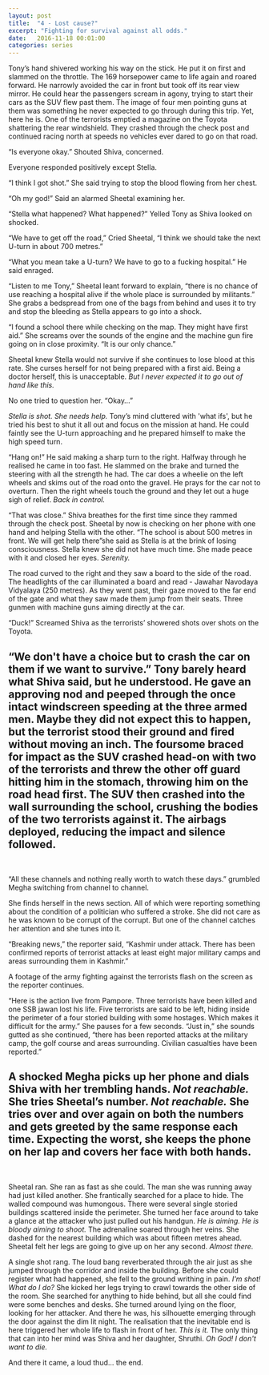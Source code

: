 ```yaml
---
layout: post
title:  "4 - Lost cause?"
excerpt: "Fighting for survival against all odds."
date:   2016-11-18 00:01:00
categories: series
---
```

Tony’s hand shivered working his way on the stick. He put it on first and slammed on the throttle. The 169 horsepower came to life again and roared forward. He narrowly avoided the car in front but took off its rear view mirror. He could hear the passengers scream in agony, trying to start their cars as the SUV flew past them. The image of four men pointing guns at them was something he never expected to go through during this trip. Yet, here he is. One of the terrorists emptied a magazine on the Toyota shattering the rear windshield. They crashed through the check post and continued racing north at speeds no vehicles ever dared to go on that road.

“Is everyone okay.” Shouted Shiva, concerned.

Everyone responded positively except Stella.

“I think I got shot.” She said trying to stop the blood flowing from her chest.

“Oh my god!” Said an alarmed Sheetal examining her.

“Stella what happened? What happened?” Yelled Tony as Shiva looked on shocked.

“We have to get off the road,” Cried Sheetal, “I think we should take the next U-turn in about 700 metres.”

“What you mean take a U-turn? We have to go to a fucking hospital.” He said enraged.

“Listen to me Tony,” Sheetal leant forward to explain, “there is no chance of use reaching a hospital alive if the whole place is surrounded by militants.” She grabs a bedspread from one of the bags from behind and uses it to try and stop the bleeding as Stella appears to go into a shock.

“I found a school there while checking on the map. They might have first aid.” She screams over the sounds of the engine and the machine gun fire going on in close proximity. “It is our only chance.”

Sheetal knew Stella would not survive if she continues to lose blood at this rate. She curses herself for not being prepared with a first aid. Being a doctor herself, this is unacceptable. *But I never expected it to go out of hand like this.*

No one tried to question her. “Okay…”

*Stella is shot. She needs help.* Tony’s mind cluttered with 'what ifs', but he tried his best to shut it all out and focus on the mission at hand. He could faintly see the U-turn approaching and he prepared himself to make the high speed turn.

“Hang on!” He said making a sharp turn to the right. Halfway through he realised he came in too fast. He slammed on the brake and turned the steering with all the strength he had. The car does a wheelie on the left wheels and skims out of the road onto the gravel. He prays for the car not to overturn. Then the right wheels touch the ground and they let out a huge sigh of relief. *Back in control.*

“That was close.” Shiva breathes for the first time since they rammed through the check post. Sheetal by now is checking on her phone with one hand and helping Stella with the other. “The school is about 500 metres in front. We will get help there”she said as Stella is at the brink of losing consciousness. Stella knew she did not have much time. She made peace with it and closed her eyes. *Serenity.*

The road curved to the right and they saw a board to the side of the road. The headlights of the car illuminated a board and read - Jawahar Navodaya Vidyalaya (250 metres).  As they went past, their gaze moved to the far end of the gate and what they saw made them jump from their seats. Three gunmen with machine guns aiming directly at the car.

“Duck!” Screamed Shiva as the terrorists’ showered shots over shots on the Toyota.

“We don't have a choice but to crash the car on them if we want to survive.” Tony barely heard what Shiva said, but he understood. He gave an approving nod and peeped through the once intact windscreen speeding at the three armed men. Maybe they did not expect this to happen, but the terrorist stood their ground and fired without moving an inch. The foursome braced for impact as the SUV crashed head-on with two of the terrorists and threw the other off guard hitting him in the stomach, throwing him on the road head first. The SUV then crashed into the wall surrounding the school, crushing the bodies of the two terrorists against it. The airbags deployed, reducing the impact and silence followed.
----------
<br>

“All these channels and nothing really worth to watch these days.” grumbled Megha switching from channel to channel.

She finds herself in the news section. All of which were reporting something about the condition of a politician who suffered a stroke. She did not care as he was known to be corrupt of the corrupt. But one of the channel catches her attention and she tunes into it.

“Breaking news,” the reporter said, “Kashmir under attack. There has been confirmed reports of terrorist attacks at least eight major military camps and areas surrounding them in Kashmir.”

A footage of the army fighting against the terrorists flash on the screen as the reporter continues.

“Here is the action live from Pampore. Three terrorists have been killed and one SSB jawan lost his life. Five terrorists are said to be left, hiding inside the perimeter of a four storied building with some hostages. Which makes it difficult for the army.” She pauses for a few seconds. “Just in,” she sounds gutted as she continued, “there has been reported attacks at the military camp, the golf course and areas surrounding. Civilian casualties have been reported.”

A shocked Megha picks up her phone and dials Shiva with her trembling hands. *Not reachable.* She tries Sheetal’s number. *Not reachable.* She tries over and over again on both the numbers and gets greeted by the same response each time. Expecting the worst, she keeps the phone on her lap and covers her face with both hands.
----------
<br>

Sheetal ran. She ran as fast as she could. The man she was running away had just killed another. She frantically searched for a place to hide. The walled compound was humongous. There were several single storied buildings scattered inside the perimeter. She turned her face around to take a glance at the attacker who just pulled out his handgun. *He is aiming. He is bloody aiming to shoot.* The adrenaline soared through her veins. She dashed for the nearest building which was about fifteen metres ahead. Sheetal felt her legs are going to give up on her any second. *Almost there.*

A single shot rang. The loud bang reverberated through the air just as she jumped through the corridor and inside the building. Before she could register what had happened, she fell to the ground writhing in pain. *I'm shot! What do I do?* She kicked her legs trying to crawl towards the other side of the room. She searched for anything to hide behind, but all she could find were some benches and desks. She turned around lying on the floor, looking for her attacker. And there he was, his silhouette emerging through the door against the dim lit night. The realisation that the inevitable end is here triggered her whole life to flash in front of her. *This is it.* The only thing that can into her mind was Shiva and her daughter, Shruthi. *Oh God! I don't want to die.*

And there it came, a loud thud... the end.